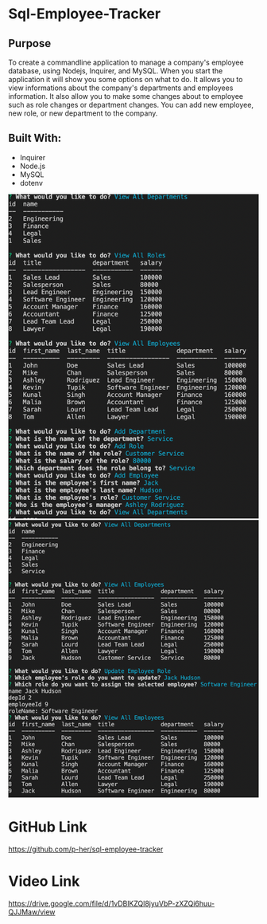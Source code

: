 # Sql-Employee-Tracker

## Purpose
To create a commandline application to manage a company's employee database, using Nodejs, Inquirer, and MySQL. When you start the application it will show you some options on what to do.  It allows you to view informations about the company's departments and employees information.  It also allow you to make some changes about to employee such as role changes or department changes.  You can add new employee, new role, or new department to the company.

## Built With:
- Inquirer
- Node.js
- MySQL
- dotenv

![screenshot](./img/img.png)
![screenshot](./img/img1.png)

# GitHub Link
https://github.com/p-her/sql-employee-tracker

# Video Link
https://drive.google.com/file/d/1vDBlKZQl8jyuVbP-zXZQi6huu-QJJMaw/view

